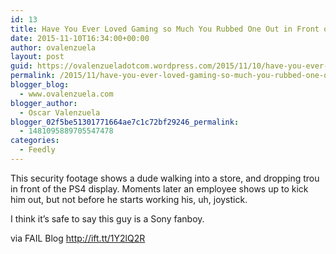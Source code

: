 ```yaml
---
id: 13
title: Have You Ever Loved Gaming so Much You Rubbed One Out in Front of a Console?
date: 2015-11-10T16:34:00+00:00
author: ovalenzuela
layout: post
guid: https://ovalenzueladotcom.wordpress.com/2015/11/10/have-you-ever-loved-gaming-so-much-you-rubbed-one-out-in-front-of-a-console
permalink: /2015/11/have-you-ever-loved-gaming-so-much-you-rubbed-one-out-in-front-of-a-console.html
blogger_blog:
  - www.ovalenzuela.com
blogger_author:
  - Oscar Valenzuela
blogger_02f5be51301771664ae7c1c72bf29246_permalink:
  - 1481095889705547478
categories:
  - Feedly
---
```

This security footage shows a dude walking into a store, and dropping trou in front of the PS4 display. Moments later an employee shows up to kick him out, but not before he starts working his, uh, joystick.

I think it&#8217;s safe to say this guy is a Sony fanboy.

via FAIL Blog http://ift.tt/1Y2lQ2R